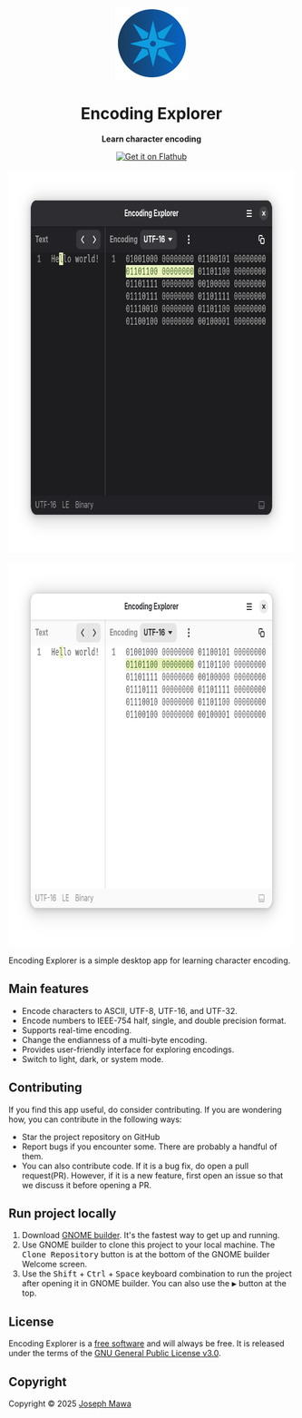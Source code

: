 <!-- markdownlint-disable -->
<div align="center">
  <img src="./data/icons/hicolor/scalable/apps/io.github.josephmawa.EncodingExplorer.svg" alt="Encoding Explorer" width="128" height="128"/>
</div>
<h1 align="center">Encoding Explorer</h1>
<p align="center"><b>Learn character encoding</b></p>
<div align="center">
  <a href="https://flathub.org/apps/io.github.josephmawa.EncodingExplorer">
    <img width="240" alt="Get it on Flathub" src="https://flathub.org/api/badge?locale=en"/>
  </a>
</div>
<p align="center">
  <img src="./screenshots/encoding-explorer-dark-mode.png" alt="Encoding Explorer in dark mode" width="785" height="676"/>
</p>
<p align="center">
  <img src="./screenshots/encoding-explorer-light-mode.png" alt="Encoding Explorer in light mode" width="785" height="676"/>
</p>

<!-- markdownlint-enable -->
<!-- markdownlint-disable headings -->

Encoding Explorer is a simple desktop app for learning character encoding.

 ## Main features

- Encode characters to ASCII, UTF-8, UTF-16, and UTF-32.
- Encode numbers to IEEE-754 half, single, and double precision format.
- Supports real-time encoding.
- Change the endianness of a multi-byte encoding.
- Provides user-friendly interface for exploring encodings.
- Switch to light, dark, or system mode.

## Contributing

If you find this app useful, do consider contributing. If you are wondering how,
you can contribute in the following ways:

- Star the project repository on GitHub
- Report bugs if you encounter some. There are probably a handful of them.
- You can also contribute code. If it is a bug fix, do open a pull request(PR). However,
if it is a new feature, first open an issue so that we discuss it before opening
a PR.

## Run project locally
 <!-- markdownlint-disable no-inline-html -->
1. Download [GNOME builder](https://flathub.org/apps/org.gnome.Builder). It's the
 fastest way to get up and running.
1. Use GNOME builder to clone this project to your local machine. The
<kbd>Clone Repository</kbd> button is at the bottom of the GNOME builder Welcome
 screen.
1. Use the <kbd>Shift</kbd> + <kbd>Ctrl</kbd> + <kbd>Space</kbd> keyboard
combination to run the project after opening it in GNOME builder. You can also
 use the <kbd>▶</kbd> button at the top.
 <!-- markdownlint-enable no-inline-html -->

## License

Encoding Explorer is a [free software](https://www.gnu.org/philosophy/free-sw.html)
and will always be free. It is released under the terms of the
[GNU General Public License v3.0](./COPYING).

## Copyright

Copyright © 2025 [Joseph Mawa](https://github.com/josephmawa)
